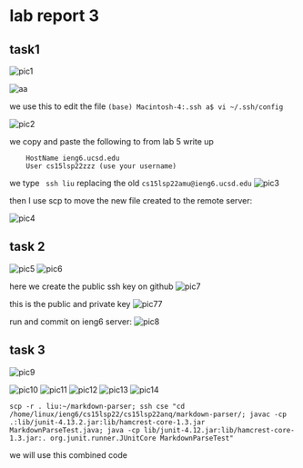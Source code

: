 # lab report 3

## task1

![pic1](https://github.com/hahacen/cse15l-lab-reports/blob/main/871652059218_.pic.jpg)

![aa](871652059218_.pic.jpg)
 
we use this to  edit the file ```(base) Macintosh-4:.ssh a$ vi ~/.ssh/config ```

![pic2](https://github.com/hahacen/cse15l-lab-reports/blob/main/881652059443_.pic.jpg)

we copy and paste the following to from lab 5 write up
```
    HostName ieng6.ucsd.edu
    User cs15lsp22zzz (use your username)
```

we type ``` ssh liu``` replacing the old ```cs15lsp22amu@ieng6.ucsd.edu```
![pic3](https://github.com/hahacen/cse15l-lab-reports/blob/main/891652060096_.pic.jpg)

then I use scp to move the new file created to the remote server: 

![pic4](https://github.com/hahacen/cse15l-lab-reports/blob/main/901652060238_.pic.jpg)

## task 2
![pic5](https://github.com/hahacen/cse15l-lab-reports/blob/main/911652060336_.pic.jpg)
![pic6](https://github.com/hahacen/cse15l-lab-reports/blob/main/921652060424_.pic.jpg)

here we create the public ssh key on github
![pic7](https://github.com/hahacen/cse15l-lab-reports/blob/main/931652060529_.pic.jpg)

this is the public and private key
![pic77](https://github.com/hahacen/cse15l-lab-reports/blob/main/59841652063902_.pic.jpg)

run and commit on ieng6 server:
![pic8](https://github.com/hahacen/cse15l-lab-reports/blob/main/941652060866_.pic.jpg)

## task 3
![pic9](https://github.com/hahacen/cse15l-lab-reports/blob/main/951652061603_.pic.jpg)

![pic10](https://github.com/hahacen/cse15l-lab-reports/blob/main/961652061726_.pic.jpg)
![pic11](https://github.com/hahacen/cse15l-lab-reports/blob/main/971652061741_.pic.jpg)
![pic12](https://github.com/hahacen/cse15l-lab-reports/blob/main/981652061782_.pic.jpg)
![pic13](https://github.com/hahacen/cse15l-lab-reports/blob/main/991652061794_.pic.jpg)
![pic14](https://github.com/hahacen/cse15l-lab-reports/blob/main/1001652061819_.pic.jpg)

```
scp -r . liu:~/markdown-parser; ssh cse "cd /home/linux/ieng6/cs15lsp22/cs15lsp22anq/markdown-parser/; javac -cp .:lib/junit-4.13.2.jar:lib/hamcrest-core-1.3.jar MarkdownParseTest.java; java -cp lib/junit-4.12.jar:lib/hamcrest-core-1.3.jar:. org.junit.runner.JUnitCore MarkdownParseTest"
```

we will use this combined code 

